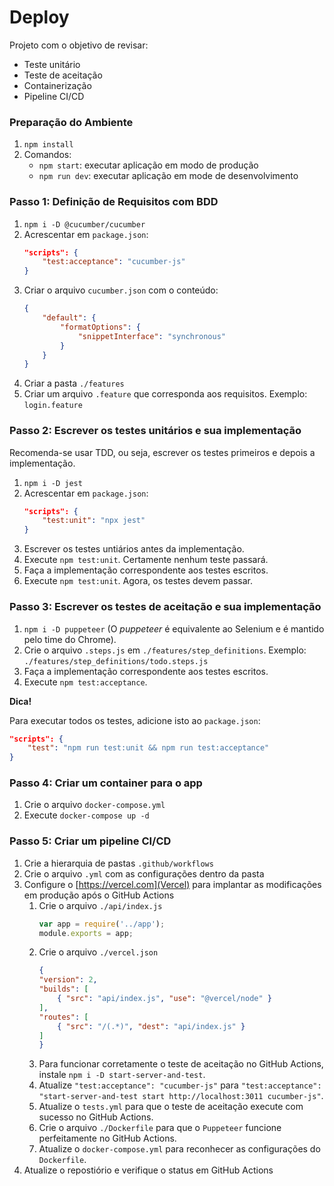 # Deploy

Projeto com o objetivo de revisar:
- Teste unitário
- Teste de aceitação
- Containerização
- Pipeline CI/CD

### Preparação do Ambiente

1. `npm install`
1. Comandos:
    - `npm start`: executar aplicação em modo de produção
    - `npm run dev`: executar aplicação em mode de desenvolvimento

### Passo 1: Definição de Requisitos com BDD

1. `npm i -D @cucumber/cucumber`
2. Acrescentar em `package.json`:
    ```json
    "scripts": {
        "test:acceptance": "cucumber-js"
    }
    ```
3. Criar o arquivo `cucumber.json` com o conteúdo:
    ```json
    {
        "default": {
            "formatOptions": {
                "snippetInterface": "synchronous"
            }
        }
    }
    ```
4. Criar a pasta `./features`
5. Criar um arquivo `.feature` que corresponda aos requisitos. Exemplo: `login.feature`

### Passo 2: Escrever os testes unitários e sua implementação

Recomenda-se usar TDD, ou seja, escrever os testes primeiros e depois a implementação.

1. `npm i -D jest`
2. Acrescentar em `package.json`:
    ```json
    "scripts": {
        "test:unit": "npx jest"
    }
    ```
3. Escrever os testes untiários antes da implementação.
4. Execute `npm test:unit`. Certamente nenhum teste passará.
5. Faça a implementação correspondente aos testes escritos.
6. Execute `npm test:unit`. Agora, os testes devem passar.

### Passo 3: Escrever os testes de aceitação e sua implementação

1. `npm i -D puppeteer` (O *puppeteer* é equivalente ao Selenium e é mantido pelo time do Chrome).
2. Crie o arquivo `.steps.js` em `./features/step_definitions`. Exemplo: `./features/step_definitions/todo.steps.js`
3. Faça a implementação correspondente aos testes escritos.
4. Execute `npm test:acceptance`.

**Dica!**

Para executar todos os testes, adicione isto ao `package.json`:
```json
"scripts": {
    "test": "npm run test:unit && npm run test:acceptance"
}
```

### Passo 4: Criar um container para o app

1. Crie o arquivo `docker-compose.yml`
2. Execute `docker-compose up -d`

### Passo 5: Criar um pipeline CI/CD

1. Crie a hierarquia de pastas `.github/workflows`
2. Crie o arquivo `.yml` com as configurações dentro da pasta
3. Configure o [https://vercel.com](Vercel) para implantar as modificações em produção após o GitHub Actions
    1. Crie o arquivo `./api/index.js`
        ```js
        var app = require('../app');
        module.exports = app;
        ```
    2. Crie o arquivo `./vercel.json`
        ```json
        {
        "version": 2,
        "builds": [
            { "src": "api/index.js", "use": "@vercel/node" }
        ],
        "routes": [
            { "src": "/(.*)", "dest": "api/index.js" }
        ]
        }
        ```
    3. Para funcionar corretamente o teste de aceitação no GitHub Actions, instale `npm i -D start-server-and-test`.
    4. Atualize `"test:acceptance": "cucumber-js"` para `"test:acceptance": "start-server-and-test start http://localhost:3011 cucumber-js"`.
    5. Atualize o `tests.yml` para que o teste de aceitação execute com sucesso no GitHub Actions. 
    6. Crie o arquivo `./Dockerfile` para que o `Puppeteer` funcione perfeitamente no GitHub Actions.
    7. Atualize o `docker-compose.yml` para reconhecer as configurações do `Dockerfile`.
4. Atualize o repostiório e verifique o status em GitHub Actions
